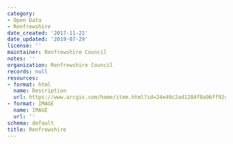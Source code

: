 ```yaml
---
category:
- Open Data
- Renfrewshire
date_created: '2017-11-22'
date_updated: '2019-07-29'
license: ''
maintainer: Renfrewshire Council
notes: ''
organization: Renfrewshire Council
records: null
resources:
- format: html
  name: Description
  url: https://www.arcgis.com/home/item.html?id=24e49c2ad1284f8a96ff92c8e4ab115c
- format: IMAGE
  name: IMAGE
  url: ''
schema: default
title: Renfrewshire
---
```

